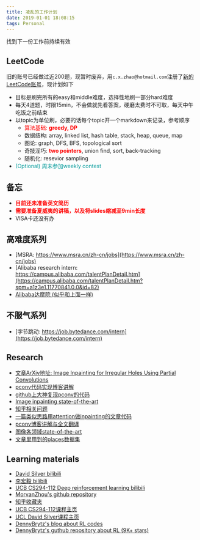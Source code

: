 ```yaml
---
title: 凌乱的工作计划
date: 2019-01-01 18:08:15
tags: Personal
---
```


找到下一份工作前持续有效
<!--more-->
## LeetCode

旧的账号已经做过近200题，现暂时废弃，用`c.x.zhao@hotmail.com`注册了[新的LeetCode账号](https://leetcode.com/problemset/algorithms/)，现计划如下

- 目标是刷完所有的easy和middle难度，选择性地刷一部分hard难度
- 每天4道题，时限15min，不会做就先看答案，硬磨太费时不可取，每天中午吃饭之前结束
- 以topic为单位刷，必要的话每个topic开一个markdown来记录，参考顺序
    - <span style="color: red;">算法基础: <b>greedy, DP</b></span>
    - 数据结构: array, linked list, hash table, stack, heap, queue, map
    - 图论: graph, DFS, BFS, topological sort
    - 奇技淫巧: <b style="color: red;">two pointers</b>, union find, sort, back-tracking
    - 随机化: resevior sampling
- <span style="color: #009999">(Optional) 周末参加weekly contest</span>

## 备忘

- <b style="color: red;">目前还未准备英文简历</b>
- <b style="color: red;">需要准备夏威夷的讲稿，以及将slides缩减至9min长度</b>
- VISA卡还没有办

## 高难度系列

- [MSRA: https://www.msra.cn/zh-cn/jobs](https://www.msra.cn/zh-cn/jobs)
- [Alibaba research intern: https://campus.alibaba.com/talentPlanDetail.htm](https://campus.alibaba.com/talentPlanDetail.htm?spm=a1z3e1.11770841.0.0&id=82)
- [Alibaba达摩院 (似乎和上面一样) ](https://damo.alibaba.com/careers/)

## 不服气系列

- [字节跳动: https://job.bytedance.com/intern](https://job.bytedance.com/intern)

## Research

- [文章ArXiv地址: Image Inpainting for Irregular Holes Using Partial Convolutions](https://arxiv.org/abs/1804.07723v2)
- [pconv代码实现博客讲解](https://blog.csdn.net/gavinmiaoc/article/details/81085501)
- [github上大神复现pconv的代码](https://github.com/SeitaroShinagawa/chainer-partial_convolution_image_inpainting)
- [Image inpainting state-of-the-art](https://blog.csdn.net/Gavinmiaoc/article/details/80802967)
- [知乎相关问题](https://www.zhihu.com/question/56801298)
- [一篇类似思路用attention做inpainting的文章代码](https://github.com/JiahuiYu/generative_inpainting)
- [pconv博客讲解与全文翻译](https://blog.csdn.net/Gavinmiaoc/article/details/80801587)
- [图像各领域state-of-the-art](https://blog.csdn.net/rotus/article/details/80571368)
- [文章里用到的places数据集](http://places2.csail.mit.edu/)

## Learning materials

- [David Silver bilibili](https://www.bilibili.com/video/av32149008?from=search&seid=8453514189125212595)
- [李宏毅 bilibili](https://www.bilibili.com/video/av24724071?from=search&seid=8453514189125212595)
- [UCB CS294-112 Deep reinforcement learning bilibili](https://www.bilibili.com/video/av20957290/?p=7)
- [MorvanZhou's github repository](https://github.com/MorvanZhou/Reinforcement-learning-with-tensorflow)
- [知乎收藏夹](https://zhuanlan.zhihu.com/p/34918639)
- [UCB CS294-112课程主页](http://rail.eecs.berkeley.edu/deeprlcourse/)
- [UCL David Silver课程主页](http://www0.cs.ucl.ac.uk/staff/D.Silver/web/Teaching.html)
- [DennyBrytz's blog about RL codes](http://www.wildml.com/2016/10/learning-reinforcement-learning/)
- [DennyBrytz's guthub repository about RL (9K+ stars)](https://github.com/dennybritz/reinforcement-learning)